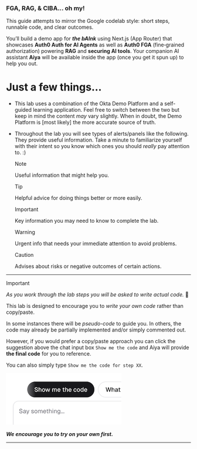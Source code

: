 ### FGA, RAG, & CIBA... oh my!

This guide attempts to mirror the Google codelab style: short steps, runnable code, and clear outcomes.

You’ll build a demo app for ***the bAInk*** using Next.js (App Router) that showcases **Auth0 Auth for AI Agents** as well as **Auth0 FGA** (fine‑grained authorization) powering **RAG** and **securing AI tools**. Your companion AI assistant **Aiya** will be available inside the app (once you get it spun up) to help you out.

# Just a few things...

- This lab uses a combination of the Okta Demo Platform and a self-guided learning application. Feel free to switch between the two but keep in mind the content _may_ vary slightly. When in doubt, the Demo Platform is [most likely] the more accurate source of truth.

- Throughout the lab you will see types of alerts/panels like the following. They provide useful information. Take a minute to familiarize yourself with their intent so you know which ones you should _really_ pay attention to. :)

  > [!NOTE]
  > Useful information that might help you.

  > [!Tip]
  > Helpful advice for doing things better or more easily.

  > [!Important]
  > Key information you may need to know to complete the lab.

  > [!Warning]
  > Urgent info that needs your immediate attention to avoid problems.

  > [!Caution]
  > Advises about risks or negative outcomes of certain actions.

---
> [!IMPORTANT]
> *As you work through the lab steps you will be asked to write actual code.* 🙌
>
> This lab is designed to encourage you to *write your own code* rather than copy/paste.
>
> In some instances there will be *pseudo-code* to guide you. In others, the code may already be partially implemented and/or simply commented out.
>
> However, if you would prefer a copy/paste approach you can click the suggestion above the chat input box `Show me the code` and Aiya will provide **the final code** for you to reference.
>
> You can also simply type `Show me the code for step XX`.
>
> ![Show me the code](./assets/images/show-me-the-code.png)
>
> ***We encourage you to try on your own first.***

---